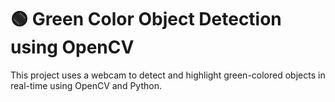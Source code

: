 # 🟢 Green Color Object Detection using OpenCV

This project uses a webcam to detect and highlight green-colored objects in real-time using OpenCV and Python.
